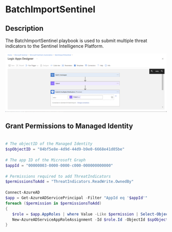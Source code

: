 # BatchImportSentinel

## Description

The BatchImportSentinel playbook is used to submit multiple threat indicators to the Sentinel Intelligence Platform.

![](./images/BatchImportToSentinel1.png)

## Grant Permissions to Managed Identity






```powershell

# The objectID of the Managed Identity
$spObjectID = "84bf5e8e-4d9d-44d9-b9e0-6668e41d05be"

# The app ID of the Microsoft Graph
$appId = "00000003-0000-0000-c000-000000000000"

# Permissions required to add ThreatIndicators
$permissionsToAdd = "ThreatIndicators.ReadWrite.OwnedBy"

Connect-AzureAD
$app = Get-AzureADServicePrincipal -Filter "AppId eq '$appId'"
foreach ($permission in $permissionsToAdd)
{
   $role = $app.AppRoles | where Value -Like $permission | Select-Object -First 1
   New-AzureADServiceAppRoleAssignment -Id $role.Id -ObjectId $spObjectID -PrincipalId $spObjectID -ResourceId $app.ObjectId
}
```


